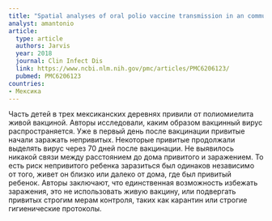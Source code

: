 ```yaml
---
title: "Spatial analyses of oral polio vaccine transmission in an community vaccinated with inactivated polio vaccine. "
analyst: amantonio
article:
  type: article
  authors: Jarvis
  year: 2018
  journal: Clin Infect Dis
  link: https://www.ncbi.nlm.nih.gov/pmc/articles/PMC6206123/
  pubmed: PMC6206123
countries:
- Мексика
---
```


Часть детей в трех мексиканских деревнях привили от полиомиелита живой вакциной. Авторы исследовали, каким образом вакцинный вирус распространяется.
Уже в первый день после вакцинации привитые начали заражать непривитых. Некоторые привитые продолжали выделять вирус через 70 дней после вакцинации.
Не выявилось никакой связи между расстоянием до дома привитого и заражением. То есть риск непривитого ребенка заразиться был одинаков независимо от того, живет он близко или далеко от дома, где был привитый ребенок.
Авторы заключают, что единственная возможность избежать заражения, это не использовать живую вакцину, или подвергать привитых строгим мерам контроля, таких как карантин или строгие гигиенические протоколы.
